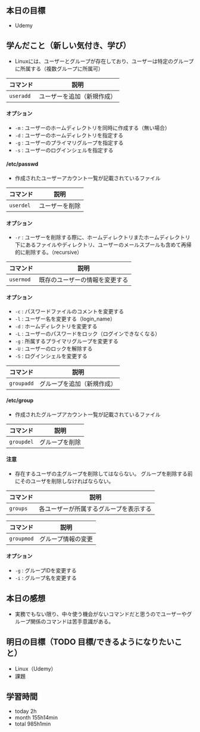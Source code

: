 ## 本日の目標
- Udemy

## 学んだこと（新しい気付き、学び）
- Linuxには、ユーザーとグループが存在しており、ユーザーは特定のグループに所属する（複数グループに所属可）

| コマンド | 説明                           |
|----------|--------------------------------|
| `useradd`   | ユーザーを追加（新規作成）   |
#### オプション
- `-m`  : ユーザーのホームディレクトリを同時に作成する（無い場合）
- `-d`  : ユーザーのホームディレクトリを指定する
- `-g`  : ユーザーのプライマリグループを指定する
- `-s`  : ユーザーのログインシェルを指定する
#### /etc/passwd
- 作成されたユーザーアカウント一覧が記載されているファイル

| コマンド   | 説明                           |
|------------|--------------------------------|
| `userdel`    | ユーザーを削除 |
#### オプション
- `-r`  : ユーザーを削除する際に、ホームディレクトリまたホームディレクトリ下にあるファイルやディレクトリ、ユーザーのメールスプールも含めて再帰的に削除する。（recursive）

| コマンド     | 説明                                   |
|--------------|----------------------------------------|
| `usermod`    | 既存のユーザーの情報を変更する    |
#### オプション
- `-c`  : パスワードファイルのコメントを変更する
- `-l`  : ユーザー名を変更する（login_name）
- `-d`  : ホームディレクトリを変更する
- `-L`  : ユーザーのパスワードをロック（ログインできなくなる）
- `-g`  : 所属するプライマリグループを変更する
- `-U`  : ユーザーのロックを解除する
- `-S`  : ログインシェルを変更する


| コマンド   | 説明                           |
|------------|--------------------------------|
| `groupadd`    | グループを追加（新規作成） |
#### /etc/group
- 作成されたグループアカウント一覧が記載されているファイル

| コマンド   | 説明                           |
|------------|--------------------------------|
| `groupdel`    | グループを削除 |
#### 注意
-  存在するユーザの主グループを削除してはならない。  グループを削除する前にそのユーザを削除しなければならない。

| コマンド   | 説明                           |
|------------|--------------------------------|
| `groups`    | 各ユーザーが所属するグループを表示する |

| コマンド   | 説明                           |
|------------|--------------------------------|
| `groupmod`    | グループ情報の変更 |
#### オプション
- `-g`  : グループIDを変更する 
- `-i`  : グループ名を変更する


## 本日の感想
- 実務でもない限り、中々使う機会がないコマンドだと思うのでユーザーやグループ関係のコマンドは苦手意識がある。

## 明日の目標（TODO 目標/できるようになりたいこと）
- Linux（Udemy）
- 課題

## 学習時間
- today 2h
- month 155h14min
- total 985h1min
